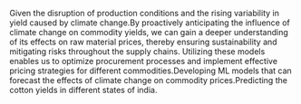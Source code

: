 Given the disruption of production conditions and the rising variability in yield caused by climate change.By proactively anticipating the influence of climate change on commodity yields, we can gain a deeper 
understanding of its effects on raw material prices, thereby ensuring sustainability and mitigating risks throughout the supply chains. Utilizing these models enables us to optimize procurement processes and implement effective pricing strategies for different commodities.Developing ML models that can forecast the effects of climate change on commodity prices.Predicting the cotton yields in different states of india.

